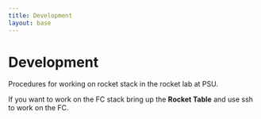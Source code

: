 ```yaml
---
title: Development
layout: base
---
```


# Development

Procedures for working on rocket stack in the rocket lab at PSU.

If you want to work on the FC stack bring up the **Rocket Table** and use ssh to
work on the FC.
